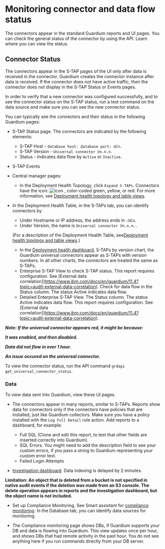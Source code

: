# Monitoring connector and data flow status

The connectors appear in the standard Guardium reports and UI pages. You can check the general status of the connector by using the API. Learn where you can view the status.

## Connector Status

The connectors appear in the S-TAP pages of the UI only after data is received in the connector. Guardium creates the connector instance after data is received. If the connector does not have active traffic, then the connector does not display in the S-TAP Status or Events pages.

In order to verify that a new connector was configured successfully, and to see the connector status on the S-TAP status, run a test command on the data source and make sure you can see the new connector status.

You can typically see the connectors and their status in the following Guardium pages:

* S-TAP Status page. The connectors are indicated by the following elements:
  * S-TAP Host - ```database host: database port: UCn```.
  * S-TAP Version - ```Universal connector Vn.n.n```.
  * Status - Indicates data flow by ```Active``` or ```Inactive```.

* S-TAP Events
* Central manager pages:
  * In the Deployment Health Topology, click ```Expand S-TAPs```. Connectors have the icon: ![icon](/universal-connectors/docs/images/icon-guc.jpg) , color-coded green, yellow, or red. For more information, see [Deployment health topology and table views](https://www.ibm.com/docs/en/guardium/11.4?topic=views-deployment-health-topology-table).
 * In the Deployment Health Table, in the S-TAPs tab, you can identify connectors by
   * Under Hostname or IP address, the address ends in ```:UCn```.
   * Under Version, the name is ```Universal connector Vn.n.n.```.
   
   (For a description of the Deployment Health Table, see[Deployment health topology and table views](https://www.ibm.com/docs/en/guardium/11.4?topic=views-deployment-health-topology-table).)
   
   * In the [Deployment health dashboard](https://www.ibm.com/docs/en/guardium/11.4?topic=views-deployment-health-dashboard), S-TAPs by version chart, the Guardium universal connectors appear as S-TAPs with version numbers. In all other charts, the connectors are treated the same as S-TAPs.
   * Enterprise S-TAP View to check S-TAP status. This report requires configuration. See [External data correlation])https://www.ibm.com/docs/en/guardium/11.4?topic=audit-external-data-correlation). Check for data flow in the Status column. The status Active indicates data flow.
   * Detailed Enterprise S-TAP View. The Status column. The status Active indicates data flow. This report requires configuration. See [External data correlation])https://www.ibm.com/docs/en/guardium/11.4?topic=audit-external-data-correlation).


***Note: If the universal connector appears red, it might be because:***

***It was enabled, and then disabled.***

***Data did not flow in over 1 hour.***

***An issue occured on the universal connector.***

To view the connector status, run the API command ```grdapi get_universal_connector_status```.

### Data
To view data sent into Guardium, view these UI pages.
- The connectors appear in many reports, similar to S-TAPs. Reports show data for connectors only if the connectors have policies that are installed, just like Guardium collectors. Make sure you have a policy installed with the ```Log Full Detail``` rule action. Add reports to a dashboard, for example:

  * Full SQL (Clone and edit this report, to test that other fields are inserted correctly into Guardium).
  * SQL Errors. You might need to add the description field to see your custom errors, if you pass a string to Guardium representing your custom error text.
  * Failed Login Attempts


- [Investigation dashboard](https://www.ibm.com/docs/en/guardium/11.4?topic=audit-investigation-dashboards). Data indexing is delayed by 2 minutes.

**Limitation: An object that is deleted from a bucket is not specified in native audit events if the deletion was made from an S3 console. The delete operation appears in reports and the investigation dashboard, but the object name is not included.** 

- Set up Compliance Monitoring. See Smart assistant for [compliance monitoring](https://www.ibm.com/docs/en/guardium/11.4?topic=audit-smart-assistant-compliance-monitoring). In the Database tab, you can identify data sources for monitoring.

- The Compliance monitoring page shows DBs, if Guardium supports your DB and data is flowing into Guardium. This view updates once per hour, and shows DBs that had remote activity in the past hour. You do not see anything here if you run commands directly from your DB server.

